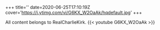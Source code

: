 +++
title=''
date=2020-06-25T17:10:19Z
cover='https://i.ytimg.com/vi/G6KX_W2OaAk/hqdefault.jpg'
+++

All content belongs to RealCharlieKirk.
{{< youtube G6KX_W2OaAk >}}
